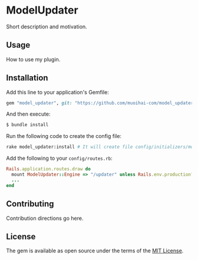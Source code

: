 # ModelUpdater
Short description and motivation.

## Usage
How to use my plugin.

## Installation
Add this line to your application's Gemfile:

```ruby
gem "model_updater", git: "https://github.com/muoihai-com/model_updater.git"
```

And then execute:
```bash
$ bundle install
```

Run the following code to create the config file:

```bash
rake model_updater:install # It will create file config/initializers/model_updater.rb
```

Add the following to your `config/routes.rb`:

```ruby
Rails.application.routes.draw do
  mount ModelUpdater::Engine => "/updater" unless Rails.env.production?
  ...
end
```


## Contributing
Contribution directions go here.

## License
The gem is available as open source under the terms of the [MIT License](https://opensource.org/licenses/MIT).
